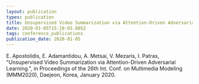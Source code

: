 ```yaml
---
layout: publication
types: publication
title: Unsupervised Video Summarization via Attention-Driven Adversarial Learning
date: 2020-01-05T15:10:03.805Z
tags: conference_publications
publication_date: 2020-01-05
---
```

E. Apostolidis, E. Adamantidou, A. Metsai, V. Mezaris, I. Patras, "Unsupervised Video Summarization via Attention-Driven Adversarial Learning.", in Proceedings of the 26th Int. Conf. on Multimedia Modeling (MMM2020), Daejeon, Korea, January 2020.
